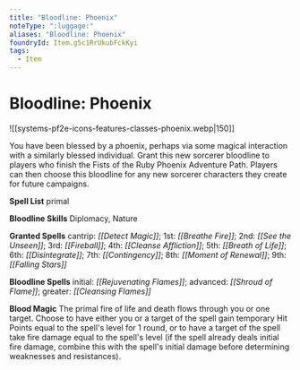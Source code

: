 ```yaml
---
title: "Bloodline: Phoenix"
noteType: ":luggage:"
aliases: "Bloodline: Phoenix"
foundryId: Item.g5c1RrUkubFckKyi
tags:
  - Item
---
```


# Bloodline: Phoenix
![[systems-pf2e-icons-features-classes-phoenix.webp|150]]

You have been blessed by a phoenix, perhaps via some magical interaction with a similarly blessed individual. Grant this new sorcerer bloodline to players who finish the Fists of the Ruby Phoenix Adventure Path. Players can then choose this bloodline for any new sorcerer characters they create for future campaigns.

**Spell List** primal

**Bloodline Skills** Diplomacy, Nature

**Granted Spells** cantrip: _[[Detect Magic]]_; 1st: _[[Breathe Fire]]_; 2nd: _[[See the Unseen]]_; 3rd: _[[Fireball]]_; 4th: _[[Cleanse Affliction]]_; 5th: _[[Breath of Life]]_; 6th: _[[Disintegrate]]_; 7th: _[[Contingency]]_; 8th: _[[Moment of Renewal]]_; 9th: _[[Falling Stars]]_

**Bloodline Spells** initial: _[[Rejuvenating Flames]]_; advanced: _[[Shroud of Flame]]_; greater: _[[Cleansing Flames]]_

**Blood Magic** The primal fire of life and death flows through you or one target. Choose to have either you or a target of the spell gain temporary Hit Points equal to the spell's level for 1 round, or to have a target of the spell take fire damage equal to the spell's level (if the spell already deals initial fire damage, combine this with the spell's initial damage before determining weaknesses and resistances).
